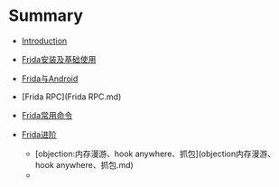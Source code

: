 # Summary

* [Introduction](README.md)

* [Frida安装及基础使用](Frida基础.md)
* [Frida与Android](Frida与Android.md)
* [Frida RPC](Frida RPC.md)
* [Frida常用命令](Frida常用命令.md)
* [Frida进阶]()
  * [objection:内存漫游、hook anywhere、抓包](objection内存漫游、hook anywhere、抓包.md)
  * 

